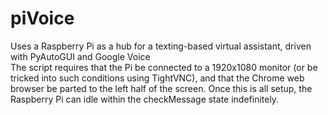 # piVoice
Uses a Raspberry Pi as a hub for a texting-based virtual assistant, driven with PyAutoGUI and Google Voice  
The script requires that the Pi be connected to a 1920x1080 monitor (or be tricked into such conditions using TightVNC), and 
that the Chrome web browser be parted to the left half of the screen. Once this is all setup, the Raspberry Pi can idle 
within the checkMessage state indefinitely.
